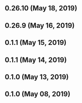 ## 0.26.10 (May 18, 2019)


## 0.26.9 (May 16, 2019)


## 0.1.1 (May 15, 2019)


## 0.1.1 (May 14, 2019)


## 0.1.0 (May 13, 2019)


## 0.1.0 (May 08, 2019)



